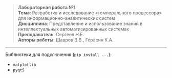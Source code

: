 >**Лабораторная работа №1**  
**Тема**: Разработка и исследование «темпорального процессора» для информационно-аналитических систем  
**Дисциплина**: Представление и использование знаний в интеллектуальных автоматизированных системах  
**Преподаватель**: Сергеев Н.Е.   
**Авторы работы**: Шавров В.В., Герасин К.А.

---

Библиотеки для подключения (`pip install ...`):  
- `matplotlib`  
- `pyqt5`  